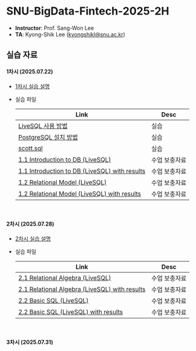 # SNU-BigData-Fintech-2025-2H


- **Instructor**: Prof. Sang-Won Lee
- **TA**: Kyong-Shik Lee (kyongshikl@snu.ac.kr)

## 실습 자료

#### 1차시 (2025.07.22)

- [1차시 실습 설명](./1/README.md)

- 실습 파일

  | Link                                                                                  | Desc          |
  | ------------------------------------------------------------------------------------- | ------------- |
  | [LiveSQL 사용 방법](./1/oracle_live_SQL.md)                                          | 실습          |
  | [PostgreSQL 설치 방법](./1/postgres_pgadmin_install.pdf)                              | 실습          |
  | [scott.sql](./1/scott.md)                                                            | 실습          |
  | [1.1 Introduction to DB (LiveSQL)](<./1/1.1%20Introduction%20to%20DB%20(LiveSQL).md>) | 수업 보충자료 |
  | [1.1 Introduction to DB (LiveSQL) with results](<./1/1.1%20Introduction%20to%20DB%20(LiveSQL)_with_results.md>) | 수업 보충자료 |
  | [1.2 Relational Model (LiveSQL)](<./1/1.2%20relational%20model%20(LiveSQL).md>)       | 수업 보충자료 |
  | [1.2 Relational Model (LiveSQL) with results](<./1/1.2%20relational%20model%20(LiveSQL)_with_results.md>)       | 수업 보충자료 |

<br/>


#### 2차시 (2025.07.28)

- [2차시 실습 설명](./2/README.md)
- 실습 파일

  | Link                                                                                  | Desc          |
  | ------------------------------------------------------------------------------------- | ------------- |
  | [2.1 Relational Algebra (LiveSQL)](<./2/2.1 relational algebra (LiveSQL).md>) | 수업 보충자료 |
  | [2.1 Relational Algebra (LiveSQL) with results](<./2/2.1 relational algebra (LiveSQL)_with_results.md>) | 수업 보충자료 |
  | [2.2 Basic SQL (LiveSQL)](<./2/2.2 basic sql (LiveSQL).md>)       | 수업 보충자료 |
  | [2.2 Basic SQL (LiveSQL) with results](<./2/2.2 basic sql (LiveSQL)_with_results.md>)       | 수업 보충자료 |


<br/>

#### 3차시 (2025.07.31)
